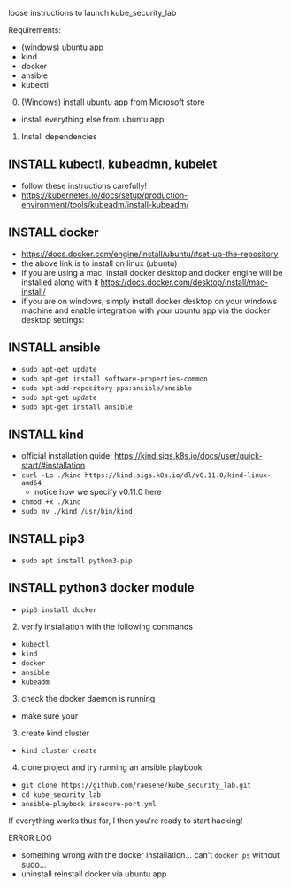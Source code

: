 loose instructions to launch kube_security_lab

Requirements:
- (windows) ubuntu app
- kind
- docker
- ansible
- kubectl


0. (Windows) install ubuntu app from Microsoft store
  - install everything else from ubuntu app

1. Install dependencies

##  INSTALL kubectl, kubeadmn, kubelet
  - follow these instructions carefully!
  - https://kubernetes.io/docs/setup/production-environment/tools/kubeadm/install-kubeadm/

##  INSTALL docker
  - https://docs.docker.com/engine/install/ubuntu/#set-up-the-repository
  - the above link is to install on linux (ubuntu)
  - if you are using a mac, install docker desktop and docker engine will be installed along with it
   https://docs.docker.com/desktop/install/mac-install/
  - if you are on windows, simply install docker desktop on your windows machine and enable integration
  with your ubuntu app via the docker desktop settings:

  

##  INSTALL ansible
  - `sudo apt-get update`
  - `sudo apt-get install software-properties-common`
  - `sudo apt-add-repository ppa:ansible/ansible`
  - `sudo apt-get update`
  - `sudo apt-get install ansible`

##  INSTALL kind
  - official installation guide: https://kind.sigs.k8s.io/docs/user/quick-start/#installation
  - `curl -Lo ./kind https://kind.sigs.k8s.io/dl/v0.11.0/kind-linux-amd64`
      - notice how we specify v0.11.0 here
  - `chmod +x ./kind`
  - `sudo mv ./kind /usr/bin/kind`

##  INSTALL pip3
  - `sudo apt install python3-pip`

##  INSTALL python3 docker module
  - `pip3 install docker`

2. verify installation with the following commands
  - `kubectl`
  - `kind`
  - `docker`
  - `ansible`
  - `kubeadm`

3. check the docker daemon is running
  - make sure your


3. create kind cluster
  - `kind cluster create`

4. clone project and try running an ansible playbook
  - `git clone https://github.com/raesene/kube_security_lab.git`
  - `cd kube_security_lab`
  - `ansible-playbook insecure-port.yml`

If everything works thus far, I then you're ready to start hacking!

ERROR LOG
- something wrong with the docker installation... can't `docker ps` without sudo...
- uninstall reinstall docker via ubuntu app

